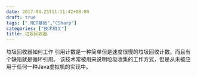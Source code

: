 ```yaml
---
date: 2017-04-25T11:11:42+08:00
draft: true
tags: [".NET基础","CSharp"]
categories: ["技术相关"]
title: 垃圾回收器
---
```


垃圾回收器如何工作
引用计数是一种简单但是速度很慢的垃圾回收计数。而且有个缺陷就是循环引用。
该技术常被用来说明垃圾收集的工作方式，但是从未被应用于任何一种Java虚拟机的实现中。